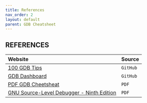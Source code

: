 ```yaml
---
title: References
nav_order: 2
layout: default
parent: GDB Cheatsheet
---
```


## **REFERENCES**

| Website | Source |
| :------ | :----- |
| [100 GDB Tips](https://github.com/hellogcc/100-gdb-tips)                                                      | `GitHub` |
| [GDB Dashboard](https://github.com/cyrus-and/gdb-dashboard)                                                   | `GitHub` |
| [PDF GDB Cheetsheat](https://raw.githubusercontent.com/hellogcc/100-gdb-tips/master/refcard.pdf)              | `PDF`    |
| [GNU Source-Level Debugger - Ninth Edition](https://www.eecs.umich.edu/courses/eecs373/readings/Debugger.pdf) | `PDF`    |